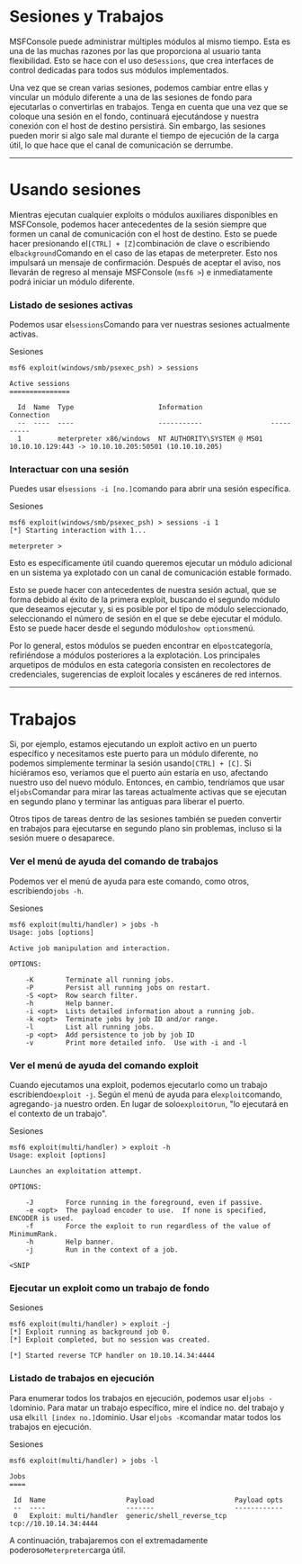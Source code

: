 # Sesiones y Trabajos

MSFConsole puede administrar múltiples módulos al mismo tiempo. Esta es una de las muchas razones por las que proporciona al usuario tanta flexibilidad. Esto se hace con el uso de`Sessions`, que crea interfaces de control dedicadas para todos sus módulos implementados.

Una vez que se crean varias sesiones, podemos cambiar entre ellas y vincular un módulo diferente a una de las sesiones de fondo para ejecutarlas o convertirlas en trabajos. Tenga en cuenta que una vez que se coloque una sesión en el fondo, continuará ejecutándose y nuestra conexión con el host de destino persistirá. Sin embargo, las sesiones pueden morir si algo sale mal durante el tiempo de ejecución de la carga útil, lo que hace que el canal de comunicación se derrumbe.

---

# **Usando sesiones**

Mientras ejecutan cualquier exploits o módulos auxiliares disponibles en MSFConsole, podemos hacer antecedentes de la sesión siempre que formen un canal de comunicación con el host de destino. Esto se puede hacer presionando el`[CTRL] + [Z]`combinación de clave o escribiendo el`background`Comando en el caso de las etapas de meterpreter. Esto nos impulsará un mensaje de confirmación. Después de aceptar el aviso, nos llevarán de regreso al mensaje MSFConsole (`msf6 >`) e inmediatamente podrá iniciar un módulo diferente.

### **Listado de sesiones activas**

Podemos usar el`sessions`Comando para ver nuestras sesiones actualmente activas.

Sesiones

```
msf6 exploit(windows/smb/psexec_psh) > sessions

Active sessions
===============

  Id  Name  Type                     Information                 Connection
  --  ----  ----                     -----------                 ----------
  1         meterpreter x86/windows  NT AUTHORITY\SYSTEM @ MS01  10.10.10.129:443 -> 10.10.10.205:50501 (10.10.10.205)

```

### **Interactuar con una sesión**

Puedes usar el`sessions -i [no.]`comando para abrir una sesión específica.

Sesiones

```
msf6 exploit(windows/smb/psexec_psh) > sessions -i 1
[*] Starting interaction with 1...

meterpreter >

```

Esto es específicamente útil cuando queremos ejecutar un módulo adicional en un sistema ya explotado con un canal de comunicación estable formado.

Esto se puede hacer con antecedentes de nuestra sesión actual, que se forma debido al éxito de la primera exploit, buscando el segundo módulo que deseamos ejecutar y, si es posible por el tipo de módulo seleccionado, seleccionando el número de sesión en el que se debe ejecutar el módulo. Esto se puede hacer desde el segundo módulo`show options`menú.

Por lo general, estos módulos se pueden encontrar en el`post`categoría, refiriéndose a módulos posteriores a la explotación. Los principales arquetipos de módulos en esta categoría consisten en recolectores de credenciales, sugerencias de exploit locales y escáneres de red internos.

---

# **Trabajos**

Si, por ejemplo, estamos ejecutando un exploit activo en un puerto específico y necesitamos este puerto para un módulo diferente, no podemos simplemente terminar la sesión usando`[CTRL] + [C]`. Si hiciéramos eso, veríamos que el puerto aún estaría en uso, afectando nuestro uso del nuevo módulo. Entonces, en cambio, tendríamos que usar el`jobs`Comandar para mirar las tareas actualmente activas que se ejecutan en segundo plano y terminar las antiguas para liberar el puerto.

Otros tipos de tareas dentro de las sesiones también se pueden convertir en trabajos para ejecutarse en segundo plano sin problemas, incluso si la sesión muere o desaparece.

### **Ver el menú de ayuda del comando de trabajos**

Podemos ver el menú de ayuda para este comando, como otros, escribiendo`jobs -h`.

Sesiones

```
msf6 exploit(multi/handler) > jobs -h
Usage: jobs [options]

Active job manipulation and interaction.

OPTIONS:

    -K        Terminate all running jobs.
    -P        Persist all running jobs on restart.
    -S <opt>  Row search filter.
    -h        Help banner.
    -i <opt>  Lists detailed information about a running job.
    -k <opt>  Terminate jobs by job ID and/or range.
    -l        List all running jobs.
    -p <opt>  Add persistence to job by job ID
    -v        Print more detailed info.  Use with -i and -l

```

### **Ver el menú de ayuda del comando exploit**

Cuando ejecutamos una exploit, podemos ejecutarlo como un trabajo escribiendo`exploit -j`. Según el menú de ayuda para el`exploit`comando, agregando`-j`a nuestro orden. En lugar de solo`exploit`o`run`, "lo ejecutará en el contexto de un trabajo".

Sesiones

```
msf6 exploit(multi/handler) > exploit -h
Usage: exploit [options]

Launches an exploitation attempt.

OPTIONS:

    -J        Force running in the foreground, even if passive.
    -e <opt>  The payload encoder to use.  If none is specified, ENCODER is used.
    -f        Force the exploit to run regardless of the value of MinimumRank.
    -h        Help banner.
    -j        Run in the context of a job.

<SNIP

```

### **Ejecutar un exploit como un trabajo de fondo**

Sesiones

```
msf6 exploit(multi/handler) > exploit -j
[*] Exploit running as background job 0.
[*] Exploit completed, but no session was created.

[*] Started reverse TCP handler on 10.10.14.34:4444

```

### **Listado de trabajos en ejecución**

Para enumerar todos los trabajos en ejecución, podemos usar el`jobs -l`dominio. Para matar un trabajo específico, mire el índice no. del trabajo y usa el`kill [index no.]`dominio. Usar el`jobs -K`comandar matar todos los trabajos en ejecución.

Sesiones

```
msf6 exploit(multi/handler) > jobs -l

Jobs
====

 Id  Name                    Payload                    Payload opts
 --  ----                    -------                    ------------
 0   Exploit: multi/handler  generic/shell_reverse_tcp  tcp://10.10.14.34:4444

```

A continuación, trabajaremos con el extremadamente poderoso`Meterpreter`carga útil.